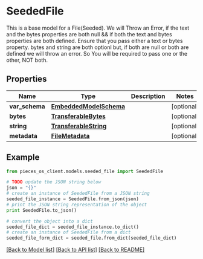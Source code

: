 # SeededFile

This is a base model for a File(Seeded).  We will Throw an Error, if the text and the bytes properties are both null && if both the text and bytes properties are both defined. Ensure that you pass either a text or bytes property.  bytes and string are both optionl but, if both are null or both are defined we will throw an error. So You will be required to pass one or the other, NOT both.

## Properties

Name | Type | Description | Notes
------------ | ------------- | ------------- | -------------
**var_schema** | [**EmbeddedModelSchema**](EmbeddedModelSchema.md) |  | [optional] 
**bytes** | [**TransferableBytes**](TransferableBytes.md) |  | [optional] 
**string** | [**TransferableString**](TransferableString.md) |  | [optional] 
**metadata** | [**FileMetadata**](FileMetadata.md) |  | [optional] 

## Example

```python
from pieces_os_client.models.seeded_file import SeededFile

# TODO update the JSON string below
json = "{}"
# create an instance of SeededFile from a JSON string
seeded_file_instance = SeededFile.from_json(json)
# print the JSON string representation of the object
print SeededFile.to_json()

# convert the object into a dict
seeded_file_dict = seeded_file_instance.to_dict()
# create an instance of SeededFile from a dict
seeded_file_form_dict = seeded_file.from_dict(seeded_file_dict)
```
[[Back to Model list]](../README.md#documentation-for-models) [[Back to API list]](../README.md#documentation-for-api-endpoints) [[Back to README]](../README.md)


